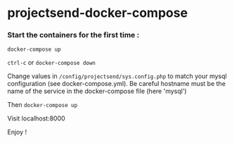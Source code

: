 # projectsend-docker-compose

### Start the containers for the first time :

`docker-compose up`

`ctrl-c` or `docker-compose down`

Change values in `/config/projectsend/sys.config.php` to match your mysql configuration (see docker-compose.yml).
Be careful hostname must be the name of the service in the docker-compose file (here 'mysql')

Then `docker-compose up`

Visit localhost:8000

Enjoy !

